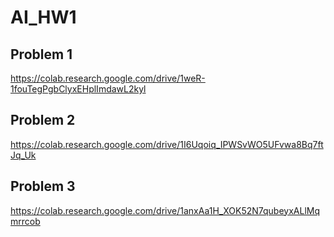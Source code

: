 # AI_HW1

## Problem 1
https://colab.research.google.com/drive/1weR-1fouTegPgbClyxEHplImdawL2kyl

## Problem 2
https://colab.research.google.com/drive/1I6Uqoiq_IPWSvWO5UFvwa8Bq7ftJq_Uk

## Problem 3
https://colab.research.google.com/drive/1anxAa1H_XOK52N7qubeyxALlMqmrrcob
